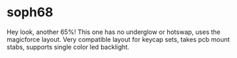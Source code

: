 # soph68

Hey look, another 65%! 
This one has no underglow or hotswap, uses the magicforce layout. Very compatible layout for keycap sets, takes pcb mount stabs, supports single color led backlight.
